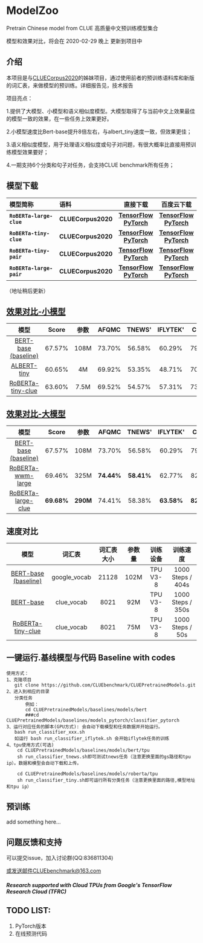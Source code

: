# ModelZoo
Pretrain Chinese model from CLUE 高质量中文预训练模型集合

模型和效果对比，将会在 2020-02-29 晚上 更新到项目中

介绍
---------------------------------------------
本项目是与<a href='https://github.com/CLUEbenchmark/CLUECorpus2020'>CLUECorpus2020</a>的姊妹项目，通过使用前者的预训练语料库和新版的词汇表，来做模型的预训练。详细报告见，技术报告

项目亮点：

1.提供了大模型、小模型和语义相似度模型。大模型取得了与当前中文上效果最佳的模型一致的效果，在一些任务上效果更好。

2.小模型速度比Bert-base提升8倍左右，与albert_tiny速度一致，但效果更佳；

3.语义相似度模型，用于处理语义相似度或句子对问题，有很大概率比直接用预训练模型效果要好；

4.一期支持6个分类和句子对任务，会支持CLUE benchmark所有任务；

模型下载 
---------------------------------------------
| 模型简称 | 语料 | 直接下载 | 百度云下载 |
| :------- | :--------- | :---------: | :---------: |
| **`RoBERTa-large-clue`** | **CLUECorpus2020** | **[TensorFlow](http://www.CLUEbenchmark.com)**<br/>**[PyTorch]()** | **[TensorFlow]()**<br/>**[PyTorch]()** |
| **`RoBERTa-tiny-clue`** | **CLUECorpus2020** | **[TensorFlow]()**<br/>**[PyTorch]()** | **[TensorFlow]()**<br/>**[PyTorch]()** |
| **`RoBERTa-tiny-pair`** | **CLUECorpus2020** | **[TensorFlow]()**<br/>**[PyTorch]()** | **[TensorFlow]()**<br/>**[PyTorch]()** |
| **`RoBERTa-large-pair`** | **CLUECorpus2020** | **[TensorFlow]()**<br/>**[PyTorch]()** | **[TensorFlow]()**<br/>**[PyTorch]()** |

（地址稍后更新）

<a href='https://www.cluebenchmarks.com/small_model_classification.html'>效果对比-小模型</a>
---------------------------------------------
| 模型   | Score  | 参数    | AFQMC  | TNEWS'  | IFLYTEK'   | CMNLI   |  
| :----:| :----: | :----: | :----: |:----: |:----: |:----: | 
| <a href="">BERT-base (baseline)</a>      | 67.57% | 108M |  73.70% | 56.58%  | 60.29% | 79.69% | 
| <a href="">ALBERT-tiny</a>      | 60.65% | 4M  | 69.92% | 53.35%  | 48.71% | 70.61% |  
| <a href="">RoBERTa-tiny-clue</a>      | 63.60% | 7.5M  | 69.52% | 54.57%  | 57.31% | 73.10% |  

<a href='https://www.cluebenchmarks.com/classification.html'>效果对比-大模型</a>
---------------------------------------------
| 模型   | Score  | 参数    | AFQMC  | TNEWS'  | IFLYTEK'   | CMNLI   |  
| :----:| :----: | :----: | :----: |:----: |:----: |:----: | 
| <a href="">BERT-base  (baseline)</a>      | 67.57% | 108M |  73.70% | 56.58%  | 60.29% | 79.69% | 
| <a href="">RoBERTa-wwm-large</a>      | 69.46% | 325M | **74.44%** | **58.41%**  | 62.77% | 82.20% | 
| <a href="">RoBERTa-large-clue</a>      | **69.68%** | **290M**  | 74.41% | 58.38%  | **63.58%** | **82.36%** |  

速度对比
---------------------------------------------
| 模型   | 词汇表  | 词汇表大小    | 参数量  | 训练设备  | 训练速度   | 
| :----:| :----: | :----: | :----: |:----: |:----: | 
| <a href="">BERT-base (baseline)</a>      | google_vocab  | 21128 | 102M  | TPU V3-8  | 1000 Steps / 404s | 
| <a href="">BERT-base</a>      | clue_vocab  | 8021 | 92M  | TPU V3-8  | 1000 Steps / 350s  | 
| <a href="">RoBERTa-tiny-clue</a>      | clue_vocab  | 8021 | 75M  | TPU V3-8  |1000 Steps / 50s   | 

一键运行.基线模型与代码 Baseline with codes
---------------------------------------------------------------------
    使用方式：
    1、克隆项目 
       git clone https://github.com/CLUEbenchmark/CLUEPretrainedModels.git
    2、进入到相应的目录
       分类任务  
           例如：
           cd CLUEPretrainedModels/baselines/models/bert
           ###cd CLUEPretrainedModels/baselines/models_pytorch/classifier_pytorch
    3、运行对应任务的脚本(GPU方式): 会自动下载模型和任务数据并开始运行。
       bash run_classifier_xxx.sh
       如运行 bash run_classifier_iflytek.sh 会开始iflytek任务的训练  
    4、tpu使用方式(可选)  
        cd CLUEPretrainedModels/baselines/models/bert/tpu  
        sh run_classifier_tnews.sh即可测试tnews任务（注意更换里面的gs路径和tpu ip）。数据和模型会自动下载和上传。
        
        cd CLUEPretrainedModels/baselines/models/roberta/tpu  
        sh run_classifier_tiny.sh即可运行所有分类任务（注意更换里面的路径,模型地址和tpu ip）  


预训练
---------------------------------------------
add something here...

问题反馈和支持
---------------------------------------------
 可以提交issue，加入讨论群(QQ:836811304)
 
 或发送邮件CLUEbenchmark@163.com

##### Research supported with Cloud TPUs from Google's TensorFlow Research Cloud (TFRC)


TODO LIST:
---------------------------------------------
1. PyTorch版本
2. 在线预测代码


